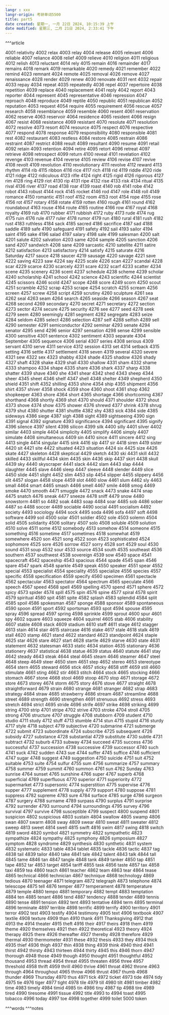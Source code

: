 ```yaml
---
langr : xxx
langr-origin: 考研单词5500
title: part5
date created: 星期一, 一月 22日 2024, 10:15:39 上午
date modified: 星期三, 二月 21日 2024, 2:33:41 下午
---
```


^^^article

4001 relativity
4002 relax
4003 relay
4004 release
4005 relevant
4006 reliable
4007 reliance
4008 relief
4009 relieve
4010 religion
4011 religious
4012 relish
4013 reluctant
4014 rely
4015 remain
4016 remainder
4017 remains
4018 remark
4019 remarkable
4020 remedy
4021 remember
4022 remind
4023 remnant
4024 remote
4025 removal
4026 remove
4027 renaissance
4028 render
4029 renew
4030 renovate
4031 rent
4032 repair
4033 repay
4034 repeat
4035 repeatedly
4036 repel
4037 repertoire
4038 repetition
4039 replace
4040 replacement
4041 reply
4042 report
4043 reporter
4044 represent
4045 representative
4046 repression
4047 reproach
4048 reproduce
4049 reptile
4050 republic
4051 republican
4052 reputation
4053 request
4054 require
4055 requirement
4056 rescue
4057 research
4058 resemblance
4059 resemble
4060 resent
4061 reservation
4062 reserve
4063 reservoir
4064 residence
4065 resident
4066 resign
4067 resist
4068 resistance
4069 resistant
4070 resolute
4071 resolution
4072 resolve
4073 resort
4074 resource
4075 respect
4076 respective
4077 respond
4078 response
4079 responsibility
4080 responsible
4081 rest
4082 restaurant
4083 restless
4084 restore
4085 restrain
4086 restraint
4087 restrict
4088 result
4089 resultant
4090 resume
4091 retail
4092 retain
4093 retention
4094 retire
4095 retort
4096 retreat
4097 retrieve
4098 retrospect
4099 return
4100 reveal
4101 revelation
4102 revenge
4103 revenue
4104 reverse
4105 review
4106 revise
4107 revive
4108 revolt
4109 revolution
4110 revolutionary
4111 revolve
4112 reward
4113 rhythm
4114 rib
4115 ribbon
4116 rice
4117 rich
4118 rid
4119 riddle
4120 ride
4121 ridge
4122 ridiculous
4123 rifle
4124 right
4125 rigid
4126 rigorous
4127 rim
4128 ring
4129 riot
4130 rip
4131 ripe
4132 rise
4133 risk
4134 ritual
4135 rival
4136 river
4137 road
4138 roar
4139 roast
4140 rob
4141 robe
4142 robot
4143 robust
4144 rock
4145 rocket
4146 rod
4147 role
4148 roll
4149 romance
4150 romantic
4151 roof
4152 room
4153 root
4154 rope
4155 rose
4156 rot
4157 rotary
4158 rotate
4159 rotten
4160 rough
4161 round
4162 roundabout
4163 rouse
4164 route
4165 routine
4166 row
4167 royal
4168 royalty
4169 rub
4170 rubber
4171 rubbish
4172 ruby
4173 rude
4174 rug
4175 ruin
4176 rule
4177 ruler
4178 rumor
4179 run
4180 rural
4181 rush
4182 rust
4183 ruthless
4184 sack
4185 sacred
4186 sacrifice
4187 sad
4188 saddle
4189 safe
4190 safeguard
4191 safety
4192 sail
4193 sailor
4194 saint
4195 sake
4196 salad
4197 salary
4198 sale
4199 salesman
4200 salt
4201 salute
4202 salvation
4203 same
4204 sample
4205 sanction
4206 sand
4207 sandwich
4208 sane
4209 sarcastic
4210 satellite
4211 satire
4212 satisfaction
4213 satisfactory
4214 satisfy
4215 saturate
4216 Saturday
4217 sauce
4218 saucer
4219 sausage
4220 savage
4221 save
4222 saving
4223 saw
4224 say
4225 scale
4226 scan
4227 scandal
4228 scar
4229 scarce
4230 scarcely
4231 scare
4232 scarf
4233 scatter
4234 scene
4235 scenery
4236 scent
4237 schedule
4238 scheme
4239 scholar
4240 scholarship
4241 school
4242 science
4243 scientific
4244 scientist
4245 scissors
4246 scold
4247 scope
4248 score
4249 scorn
4250 scout
4251 scramble
4252 scrap
4253 scrape
4254 scratch
4255 scream
4256 screen
4257 screw
4258 script
4259 scrutiny
4260 sculpture
4261 sea
4262 seal
4263 seam
4264 search
4265 seaside
4266 season
4267 seat
4268 second
4269 secondary
4270 secret
4271 secretary
4272 section
4273 sector
4274 secure
4275 security
4276 see
4277 seed
4278 seek
4279 seem
4280 seemingly
4281 segment
4282 segregate
4283 seize
4284 seldom
4285 select
4286 selection
4287 self
4288 selfish
4289 sell
4290 semester
4291 semiconductor
4292 seminar
4293 senate
4294 senator
4295 send
4296 senior
4297 sensation
4298 sense
4299 sensible
4300 sensitive
4301 sentence
4302 sentiment
4303 separate
4304 September
4305 sequence
4306 serial
4307 series
4308 serious
4309 servant
4310 serve
4311 service
4312 session
4313 set
4314 setback
4315 setting
4316 settle
4317 settlement
4318 seven
4319 several
4320 severe
4321 sew
4322 sex
4323 shabby
4324 shade
4325 shadow
4326 shady
4327 shaft
4328 shake
4329 shall
4330 shallow
4331 sham
4332 shame
4333 shampoo
4334 shape
4335 share
4336 shark
4337 sharp
4338 shatter
4339 shave
4340 she
4341 shear
4342 shed
4343 sheep
4344 sheer
4345 sheet
4346 shelf
4347 shell
4348 shelter
4349 shepherd
4350 shield
4351 shift
4352 shilling
4353 shine
4354 ship
4355 shipment
4356 shirt
4357 shiver
4358 shock
4359 shoe
4360 shoot
4361 shop
4362 shopkeeper
4363 shore
4364 short
4365 shortage
4366 shortcoming
4367 shorthand
4368 shortly
4369 shot
4370 should
4371 shoulder
4372 shout
4373 shove
4374 show
4375 shower
4376 shrewd
4377 shrink
4378 shrug
4379 shut
4380 shutter
4381 shuttle
4382 shy
4383 sick
4384 side
4385 sideways
4386 siege
4387 sigh
4388 sight
4389 sightseeing
4390 sign
4391 signal
4392 signature
4393 significance
4394 significant
4395 signify
4396 silence
4397 silent
4398 silicon
4399 silk
4400 silly
4401 silver
4402 similar
4403 simple
4404 simplicity
4405 simplify
4406 simply
4407 simulate
4408 simultaneous
4409 sin
4410 since
4411 sincere
4412 sing
4413 single
4414 singular
4415 sink
4416 sip
4417 sir
4418 siren
4419 sister
4420 sit
4421 site
4422 situated
4423 situation
4424 six
4425 size
4426 skate
4427 skeleton
4428 skeptical
4429 sketch
4430 ski
4431 skill
4432 skilled
4433 skillful
4434 skim
4435 skin
4436 skip
4437 skirt
4438 skull
4439 sky
4440 skyscraper
4441 slack
4442 slam
4443 slap
4444 slaughter
4445 slave
4446 sleep
4447 sleeve
4448 slender
4449 slice
4450 slide
4451 slight
4452 slim
4453 slip
4454 slipper
4455 slippery
4456 slit
4457 slogan
4458 slope
4459 slot
4460 slow
4461 slum
4462 sly
4463 small
4464 smart
4465 smash
4466 smell
4467 smile
4468 smog
4469 smoke
4470 smooth
4471 smuggle
4472 snack
4473 snake
4474 snap
4475 snatch
4476 sneak
4477 sneeze
4478 sniff
4479 snow
4480 snowstorm
4481 so
4482 soak
4483 soap
4484 soar
4485 sob
4486 sober
4487 so
4488 soccer
4489 sociable
4490 social
4491 socialism
4492 society
4493 sociology
4494 sock
4495 soda
4496 sofa
4497 soft
4498 software
4499 soil
4500 solar
4501 soldier
4502 sole
4503 solemn
4504 solid
4505 solidarity
4506 solitary
4507 solo
4508 soluble
4509 solution
4510 solve
4511 some
4512 somebody
4513 somehow
4514 someone
4515 something
4516 sometime
4517 sometimes
4518 somewhat
4519 somewhere
4520 son
4521 song
4522 soon
4523 sophisticated
4524 sophomore
4525 sore
4526 sorrow
4527 sorry
4528 sort
4529 soul
4530 sound
4531 soup
4532 sour
4533 source
4534 south
4535 southeast
4536 southern
4537 southwest
4538 sovereign
4539 sow
4540 space
4541 spacecraft
4542 spaceship
4543 spacious
4544 spade
4545 span
4546 spare
4547 spark
4548 sparkle
4549 speak
4550 speaker
4551 spear
4552 special
4553 specialist
4554 speciality
4555 specialize
4556 species
4557 specific
4558 specification
4559 specify
4560 specimen
4561 spectacle
4562 spectacular
4563 spectator
4564 spectrum
4565 speculate
4566 speech
4567 speed
4568 spell
4569 spelling
4570 spend
4571 sphere
4572 spicy
4573 spider
4574 spill
4575 spin
4576 spine
4577 spiral
4578 spirit
4579 spiritual
4580 spit
4581 spite
4582 splash
4583 splendid
4584 split
4585 spoil
4586 spokesman
4587 sponge
4588 sponsor
4589 spontaneous
4590 spoon
4591 sport
4592 sportsman
4593 spot
4594 spouse
4595 spray
4596 spread
4597 spring
4598 sprinkle
4599 sprout
4600 spur
4601 spy
4602 square
4603 squeeze
4604 squirrel
4605 stab
4606 stability
4607 stable
4608 stack
4609 stadium
4610 staff
4611 stage
4612 stagger
4613 stain
4614 stair
4615 staircase
4616 stake
4617 stale
4618 stalk
4619 stall
4620 stamp
4621 stand
4622 standard
4623 standpoint
4624 staple
4625 star
4626 stare
4627 start
4628 startle
4629 starve
4630 state
4631 statement
4632 statesman
4633 static
4634 station
4635 stationary
4636 stationery
4637 statistical
4638 statue
4639 status
4640 statute
4641 stay
4642 steady
4643 steak
4644 steal
4645 steam
4646 steamer
4647 steel
4648 steep
4649 steer
4650 stem
4651 step
4652 stereo
4653 stereotype
4654 stern
4655 steward
4656 stick
4657 sticky
4658 stiff
4659 still
4660 stimulate
4661 sting
4662 stir
4663 stitch
4664 stock
4665 stocking
4666 stomach
4667 stone
4668 stool
4669 stoop
4670 stop
4671 storage
4672 store
4673 storey
4674 storm
4675 story
4676 stove
4677 straight
4678 straightforward
4679 strain
4680 strange
4681 stranger
4682 strap
4683 strategy
4684 straw
4685 strawberry
4686 stream
4687 streamline
4688 street
4689 strength
4690 strengthen
4691 strenuous
4692 stress
4693 stretch
4694 strict
4695 stride
4696 strife
4697 strike
4698 striking
4699 string
4700 strip
4701 stripe
4702 strive
4703 stroke
4704 stroll
4705 strong
4706 structure
4707 struggle
4708 stubborn
4709 student
4710 studio
4711 study
4712 stuff
4713 stumble
4714 stun
4715 stupid
4716 sturdy
4717 style
4718 subject
4719 subjective
4720 submarine
4721 submerge
4722 submit
4723 subordinate
4724 subscribe
4725 subsequent
4726 subsidy
4727 substance
4728 substantial
4729 substitute
4730 subtle
4731 subtract
4732 suburb
4733 subway
4734 succeed
4735 success
4736 successful
4737 succession
4738 successive
4739 successor
4740 such
4741 suck
4742 sudden
4743 sue
4744 suffer
4745 suffice
4746 sufficient
4747 sugar
4748 suggest
4749 suggestion
4750 suicide
4751 suit
4752 suitable
4753 suite
4754 sulfur
4755 sum
4756 summarize
4757 summary
4758 summer
4759 summit
4760 summon
4761 sun
4762 Sunday
4763 sunrise
4764 sunset
4765 sunshine
4766 super
4767 superb
4768 superficial
4769 superfluous
4770 superior
4771 superiority
4772 supermarket
4773 supersonic
4774 superstition
4775 supervise
4776 supper
4777 supplement
4778 supply
4779 support
4780 suppose
4781 suppress
4782 supreme
4783 sure
4784 surface
4785 surge
4786 surgeon
4787 surgery
4788 surname
4789 surpass
4790 surplus
4791 surprise
4792 surrender
4793 surround
4794 surroundings
4795 survey
4796 survival
4797 survive
4798 susceptible
4799 suspect
4800 suspend
4801 suspicion
4802 suspicious
4803 sustain
4804 swallow
4805 swamp
4806 swan
4807 swarm
4808 sway
4809 swear
4810 sweat
4811 sweater
4812 sweep
4813 sweet
4814 swell
4815 swift
4816 swim
4817 swing
4818 switch
4819 sword
4820 symbol
4821 symmetry
4822 sympathetic
4823 sympathize
4824 sympathy
4825 symphony
4826 symposium
4827 symptom
4828 syndrome
4829 synthesis
4830 synthetic
4831 system
4832 systematic
4833 table
4834 tablet
4835 tackle
4836 tactic
4837 tag
4838 tail
4839 tailor
4840 take
4841 tale
4842 talent
4843 talk
4844 tall
4845 tame
4846 tan
4847 tangle
4848 tank
4849 tanker
4850 tap
4851 tape
4852 tar
4853 target
4854 tariff
4855 task
4856 taste
4857 tax
4858 taxi
4859 tea
4860 teach
4861 teacher
4862 team
4863 tear
4864 tease
4865 technical
4866 technician
4867 technique
4868 technology
4869 tedious
4870 teenager
4871 telegram
4872 telegraph
4873 telephone
4874 telescope
4875 tell
4876 temper
4877 temperament
4878 temperature
4879 temple
4880 tempo
4881 temporary
4882 tempt
4883 temptation
4884 ten
4885 tenant
4886 tend
4887 tendency
4888 tender
4889 tennis
4890 tense
4891 tension
4892 tent
4893 tentative
4894 term
4895 terminal
4896 terminate
4897 terrible
4898 terrific
4899 terrify
4900 territory
4901 terror
4902 test
4903 testify
4904 testimony
4905 text
4906 textbook
4907 textile
4908 texture
4909 than
4910 thank
4911 Thanksgiving
4912 that
4913 the
4914 theater
4915 theft
4916 their
4917 theirs
4918 them
4919 theme
4920 themselves
4921 then
4922 theoretical
4923 theory
4924 therapy
4925 there
4926 thereafter
4927 thereby
4928 therefore
4929 thermal
4930 thermometer
4931 these
4932 thesis
4933 they
4934 thick
4935 thief
4936 thigh
4937 thin
4938 thing
4939 think
4940 third
4941 thirst
4942 thirsty
4943 thirteen
4944 thirty
4945 this
4946 thorn
4947 thorough
4948 those
4949 though
4950 thought
4951 thoughtful
4952 thousand
4953 thread
4954 threat
4955 threaten
4956 three
4957 threshold
4958 thrift
4959 thrill
4960 thrive
4961 throat
4962 throne
4963 through
4964 throughout
4965 throw
4966 thrust
4967 thumb
4968 thunder
4969 Thursday
4970 thus
4971 tick
4972 ticket
4973 tide
4974 tidy
4975 tie
4976 tiger
4977 tight
4978 tile
4979 till
4980 tilt
4981 timber
4982 time
4983 timely
4984 timid
4985 tin
4986 tiny
4987 tip
4988 tire
4989 tired
4990 tiresome
4991 tissue
4992 title
4993 to
4994 toast
4995 tobacco
4996 today
4997 toe
4998 together
4999 toilet
5000 token




^^^words
^^^notes
